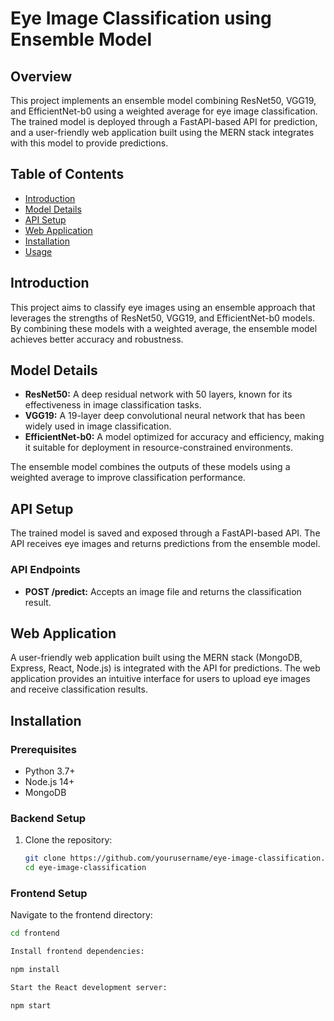 # Eye Image Classification using Ensemble Model

## Overview

This project implements an ensemble model combining ResNet50, VGG19, and EfficientNet-b0 using a weighted average for eye image classification. The trained model is deployed through a FastAPI-based API for prediction, and a user-friendly web application built using the MERN stack integrates with this model to provide predictions.

## Table of Contents
- [Introduction](#introduction)
- [Model Details](#model-details)
- [API Setup](#api-setup)
- [Web Application](#web-application)
- [Installation](#installation)
- [Usage](#usage)


## Introduction

This project aims to classify eye images using an ensemble approach that leverages the strengths of ResNet50, VGG19, and EfficientNet-b0 models. By combining these models with a weighted average, the ensemble model achieves better accuracy and robustness.

## Model Details

- **ResNet50:** A deep residual network with 50 layers, known for its effectiveness in image classification tasks.
- **VGG19:** A 19-layer deep convolutional neural network that has been widely used in image classification.
- **EfficientNet-b0:** A model optimized for accuracy and efficiency, making it suitable for deployment in resource-constrained environments.

The ensemble model combines the outputs of these models using a weighted average to improve classification performance.

## API Setup

The trained model is saved and exposed through a FastAPI-based API. The API receives eye images and returns predictions from the ensemble model.

### API Endpoints

- **POST /predict:** Accepts an image file and returns the classification result.

## Web Application

A user-friendly web application built using the MERN stack (MongoDB, Express, React, Node.js) is integrated with the API for predictions. The web application provides an intuitive interface for users to upload eye images and receive classification results.

## Installation

### Prerequisites

- Python 3.7+
- Node.js 14+
- MongoDB

### Backend Setup

1. Clone the repository:
   ```bash
   git clone https://github.com/yourusername/eye-image-classification.git
   cd eye-image-classification

### Frontend Setup

Navigate to the frontend directory:

```bash
cd frontend

Install frontend dependencies:

npm install

Start the React development server:

npm start


